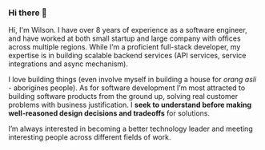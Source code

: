 ### Hi there 👋

Hi, I'm Wilson. I have over 8 years of experience as a software engineer, and have worked at both small startup and large company with offices across multiple regions. While I’m a proficient full-stack developer, my expertise is in building scalable backend services (API services, service integrations and async mechanism).

I love building things (even involve myself in building a house for _orang asli_ - aborigines people). As for software development I’m most attracted to building software products from the ground up, solving real customer problems with business justification. I __seek to understand before making well-reasoned design decisions and tradeoffs__ for solutions.

I’m always interested in becoming a better technology leader and meeting interesting people across different fields of work.
<!--
**wilsoncode/wilsoncode** is a ✨ _special_ ✨ repository because its `README.md` (this file) appears on your GitHub profile.

Here are some ideas to get you started:

- 🔭 I’m currently working on ...
- 🌱 I’m currently learning ...
- 👯 I’m looking to collaborate on ...
- 🤔 I’m looking for help with ...
- 💬 Ask me about ...
- 📫 How to reach me: ...
- 😄 Pronouns: ...
- ⚡ Fun fact: ...
-->
